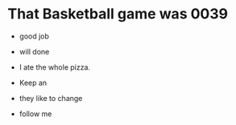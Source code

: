 # That Basketball game was 0039

- good job

- will done

- I ate the  whole pizza.

- Keep an

- they like to change

- follow me  